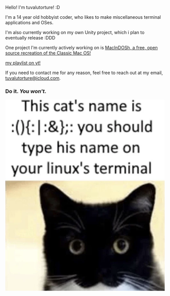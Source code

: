 Hello! I'm tuvalutorture! :D

I'm a 14 year old hobbyist coder, who likes to make miscellaneous terminal applications and OSes. 

I'm also currently working on my own Unity project, which i plan to eventually release :DDD

One project I'm currently actively working on is [MacInDOSh, a free, open source recreation of the Classic Mac OS!](https://github.com/turrnutorg/MacInDOSh)

[my playlist on yt!](https://www.youtube.com/playlist?list=PLmJ5F-0P_7Fos94aCj0AHz82Fozx6nWkU)

If you need to contact me for any reason, feel free to reach out at my email, tuvalutorture@icloud.com.

### Do it. ***You won't.***
![do it.](FORK.png)
